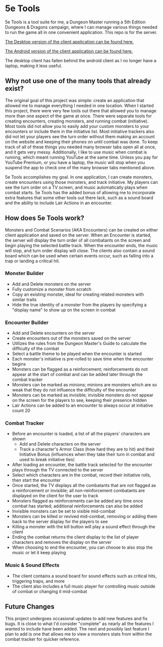 # 5e Tools

5e Tools is a tool suite for me, a Dungeon Master running a 5th Edition 
Dungeons & Dragons campaign, where I can manage various things needed to run 
the game all in one convenient application. This repo is for the server.

[The Desktop version of the client application can be found here.](https://github.com/dargall91/5e-Tools-DesktopClient)

[The Android version of the client application can be found here.](https://github.com/dargall91/5e-Tools-AndroidClient)

The desktop client has fallen behind the android client as I no longer have 
a laptop, making it less useful.

## Why not use one of the many tools that already exist?

The original goal of this project was simple: create an application that 
allowed me to manage everything I needed in one location. When I started this
project, there were very few tools out there that allowed you to manage more 
than one aspect of the game at once. There were separate tools for creating 
encounters, creating monsters, and running combat (initiative). Most tools did 
not allow you to easily add your custom monsters to your encounters or
include them in the initiative list. Most initiative trackers also did not 
let your players see the turn order without them making an account on the 
website and keeping their phones on until combat was done. To keep track of 
all of these things you needed many browser tabs open all at once, and it 
gets very messy. Additionally, I like to use music when combat is running, 
which meant running YouTube at the same time. Unless you pay for YouTube 
Premium, or you have a laptop, the music will stop when you suspend the app 
to check one of the many browser tabs mentioned above.

5e Tools accomplishes my goal. In one application, I can create monsters, 
create encounters using those monsters, and track initiative. My players can 
see the turn order on a TV screen, and music automatically plays when 
combat starts. 5e Tools has the added bonus of allowing me to incorporate 
extra features that some other tools out there lack, such as a sound board 
and the ability to include Lair Actions in an encounter.

## How does 5e Tools work?

Monsters and Combat Scenarios (AKA Encounters) can be created on either client 
application and saved on the server. When an Encounter is started, the 
server will display the turn order of all combatants on the screen and 
begin playing the selected battle track. When the encounter ends, the music 
will stop, and turn order display will close. The clients also contain a 
sound board which can be used when certain events occur, such as falling 
into a trap or landing a critical hit.

### Monster Builder
 - Add and Delete monsters on the server
 - Fully customize a monster from scratch
 - Copy an existing monster, ideal for creating related monsters with 
   similar traits
 - Hide the true identity of a monster from the players by specifying a 
   "display name" to show up on the screen in combat

### Encounter Builder
 - Add and Delete encounters on the server
 - Create encounters out of the monsters saved on the server
 - Utilizes the rules from the Dungeon Master's Guide to calculate the 
   difficulty of the combat
 - Select a battle theme to be played when the encounter is started
 - Each monster's initiative is pre-rolled to save time when the encounter 
   begins
 - Monsters can be flagged as a reinforcement; reinforcements do not appear 
   at the start of combat and can be added later through the combat tracker
 - Monsters can be marked as minions; minions are monsters which are so weak 
   that they do not influence the difficulty of the encounter
 - Monsters can be marked as invisible; invisible monsters do not appear on 
   the screen for the players to see, keeping their presence hidden
 - Lair Actions can be added to an encounter to always occur at initiative 
   count 20

### Combat Tracker
 - Before an encounter is loaded, a list of all the players' characters are 
   shown
   - Add and Delete characters on the server
   - Track a character's Armor Class (how hard they are to hit) and their 
     Initiative Bonus (influences when they take their turn in combat and 
     used to break initiative ties)
 - After loading an encounter, the battle track selected for the 
   encounter plays through the TV connected to the server
 - Select which characters are in the combat, record their initiative rolls, 
   then start the encounter
 - Once started, the TV displays all the combatants that are not flagged 
   as a reinforcement or invisible; all non-reinforcement combatants are 
   displayed on the client for the user to track
 - Monsters flagged as reinforcements can be added any time once combat has 
   started; additional reinforcements can also be added
 - Invisible monsters can be set to visible mid-combat
 - Monsters can be killed or revived mid-combat, removing or adding them 
   back to the server display for the players to see
 - Killing a monster with the kill button will play a sound effect through 
   the client
 - Ending the combat returns the client display to the list of player 
   characters and removes the display on the server
 - When choosing to end the encounter, you can choose to also stop the music 
   or let it keep playing

### Music & Sound Effects
 - The client contains a sound board for sound effects such as critical hits,
   triggering traps, and more
 - The client also includes a full music player for controlling music 
   outside of combat or changing it mid-combat

## Future Changes

This project undergoes occasional updates to add new features and fix bugs. 
It is close to what I'd consider "complete" as nearly all the features I 
wanted to include have been added. The next and possibly last feature I plan to 
add is one that allows me to view a monsters stats from within the combat 
tracker for quicker reference.  
